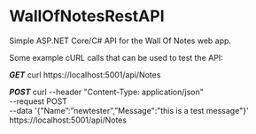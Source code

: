 # WallOfNotesRestAPI

Simple ASP.NET Core/C# API for the Wall Of Notes web app.

Some example cURL calls that can be used to test the API:

***GET***
    curl https://localhost:5001/api/Notes

***POST***
    curl --header "Content-Type: application/json" \
  --request POST \
  --data '{"Name”:”newtester”,”Message":"this is a test message"}' \
  https://localhost:5001/api/Notes